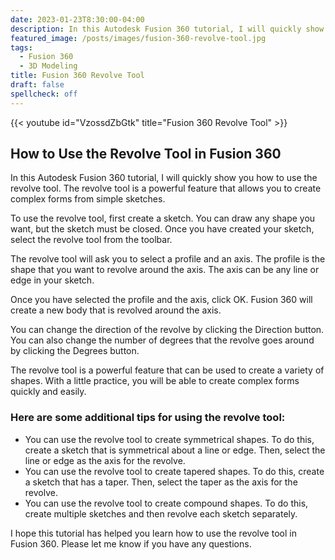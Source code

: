 ```yaml
---
date: 2023-01-23T8:30:00-04:00
description: In this Autodesk Fusion 360 tutorial, I will quickly show you how to use the revolve tool. The revolve tool is a powerful feature that allows you to create complex forms from simple sketches.
featured_image: /posts/images/fusion-360-revolve-tool.jpg
tags:
  - Fusion 360
  - 3D Modeling
title: Fusion 360 Revolve Tool
draft: false
spellcheck: off
---
```


{{< youtube id="VzossdZbGtk" title="Fusion 360 Revolve Tool" >}}

## How to Use the Revolve Tool in Fusion 360

In this Autodesk Fusion 360 tutorial, I will quickly show you how to use the revolve tool. The revolve tool is a powerful feature that allows you to create complex forms from simple sketches.

To use the revolve tool, first create a sketch. You can draw any shape you want, but the sketch must be closed. Once you have created your sketch, select the revolve tool from the toolbar.

The revolve tool will ask you to select a profile and an axis. The profile is the shape that you want to revolve around the axis. The axis can be any line or edge in your sketch.

Once you have selected the profile and the axis, click OK. Fusion 360 will create a new body that is revolved around the axis.

You can change the direction of the revolve by clicking the Direction button. You can also change the number of degrees that the revolve goes around by clicking the Degrees button.

The revolve tool is a powerful feature that can be used to create a variety of shapes. With a little practice, you will be able to create complex forms quickly and easily.

### Here are some additional tips for using the revolve tool:

- You can use the revolve tool to create symmetrical shapes. To do this, create a sketch that is symmetrical about a line or edge. Then, select the line or edge as the axis for the revolve.
- You can use the revolve tool to create tapered shapes. To do this, create a sketch that has a taper. Then, select the taper as the axis for the revolve.
- You can use the revolve tool to create compound shapes. To do this, create multiple sketches and then revolve each sketch separately.

I hope this tutorial has helped you learn how to use the revolve tool in Fusion 360. Please let me know if you have any questions.
